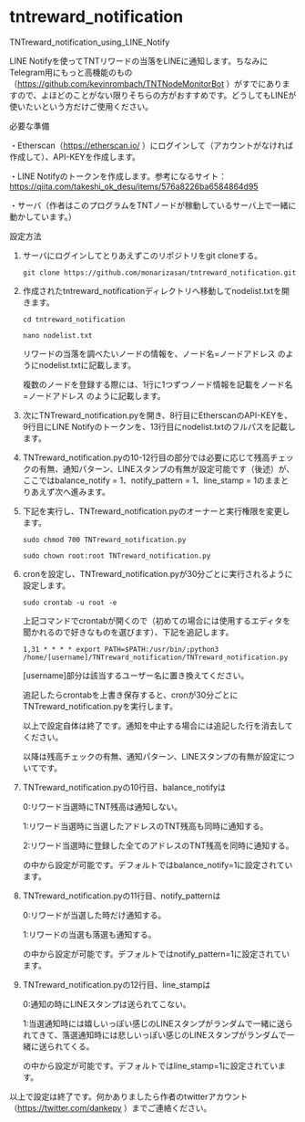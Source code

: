# tntreward_notification
TNTreward_notification_using_LINE_Notify

LINE Notifyを使ってTNTリワードの当落をLINEに通知します。ちなみにTelegram用にもっと高機能のもの（https://github.com/kevinrombach/TNTNodeMonitorBot ）がすでにありますので、よほどのことがない限りそちらの方がおすすめです。どうしてもLINEが使いたいという方だけご使用ください。

必要な準備

・Etherscan（https://etherscan.io/ ）にログインして（アカウントがなければ作成して）、API-KEYを作成します。

・LINE Notifyのトークンを作成します。参考になるサイト：https://qiita.com/takeshi_ok_desu/items/576a8226ba6584864d95

・サーバ（作者はこのプログラムをTNTノードが稼動しているサーバ上で一緒に動かしています。）

設定方法

1. サーバにログインしてとりあえずこのリポジトリをgit cloneする。

    `git clone https://github.com/monarizasan/tntreward_notification.git`
    
2. 作成されたtntreward_notificationディレクトリへ移動してnodelist.txtを開きます。

    `cd tntreward_notification`
    
    `nano nodelist.txt`
    
   リワードの当落を調べたいノードの情報を、ノード名=ノードアドレス のようにnodelist.txtに記載します。
   
   複数のノードを登録する際には、1行に1つずつノード情報を記載をノード名=ノードアドレス のように記載します。
   
3. 次にTNTreward_notification.pyを開き、8行目にEtherscanのAPI-KEYを、9行目にLINE Notifyのトークンを、13行目にnodelist.txtのフルパスを記載します。

4. TNTreward_notification.pyの10-12行目の部分では必要に応じて残高チェックの有無、通知パターン、LINEスタンプの有無が設定可能です（後述）が、ここではbalance_notify = 1、notify_pattern = 1、line_stamp = 1のままとりあえず次へ進みます。

5. 下記を実行し、TNTreward_notification.pyのオーナーと実行権限を変更します。

    `sudo chmod 700 TNTreward_notification.py`
    
    `sudo chown root:root TNTreward_notification.py`
    
6. cronを設定し、TNTreward_notification.pyが30分ごとに実行されるように設定します。

    `sudo crontab -u root -e`
    
   上記コマンドでcrontabが開くので（初めての場合には使用するエディタを聞かれるので好きなものを選びます）、下記を追記します。
   
    `1,31 * * * * export PATH=$PATH:/usr/bin/;python3 /home/[username]/TNTreward_notification/TNTreward_notification.py`
    
   [username]部分は該当するユーザー名に置き換えてください。
   
   追記したらcrontabを上書き保存すると、cronが30分ごとにTNTreward_notification.pyを実行します。
   
   以上で設定自体は終了です。通知を中止する場合には追記した行を消去してください。
   
   以降は残高チェックの有無、通知パターン、LINEスタンプの有無が設定についてです。
   
7. TNTreward_notification.pyの10行目、balance_notifyは

    0:リワード当選時にTNT残高は通知しない。
   
    1:リワード当選時に当選したアドレスのTNT残高も同時に通知する。
   
    2:リワード当選時に登録した全てのアドレスのTNT残高を同時に通知する。
   
   の中から設定が可能です。デフォルトではbalance_notify=1に設定されています。
   
8. TNTreward_notification.pyの11行目、notify_patternは

    0:リワードが当選した時だけ通知する。
    
    1:リワードの当選も落選も通知する。
    
   の中から設定が可能です。デフォルトではnotify_pattern=1に設定されています。
   
9. TNTreward_notification.pyの12行目、line_stampは

    0:通知の時にLINEスタンプは送られてこない。
   
    1:当選通知時には嬉しいっぽい感じのLINEスタンプがランダムで一緒に送られてきて、落選通知時には悲しいっぽい感じのLINEスタンプがランダムで一緒に送られてくる。
    
   の中から設定が可能です。デフォルトではline_stamp=1に設定されています。
   
以上で設定は終了です。何かありましたら作者のtwitterアカウント（https://twitter.com/dankepy ）までご連絡ください。

